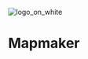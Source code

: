 ![logo_on_white](https://user-images.githubusercontent.com/71013416/221902842-f5e1f232-d83b-4f56-a406-f11cbe8d5656.png)

# Mapmaker
